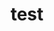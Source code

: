 ---
last_edit: '2022-03-14T15:53:22.000Z'
location: test.com
shortname: test
title: test
uuid: recq1aiEMkX0bGfKC
---